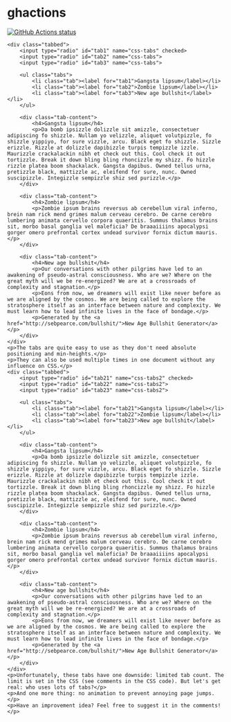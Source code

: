 # ghactions

<a href="https://github.com/dtcookie/ghactions"><img alt="GitHub Actions status" src="https://github.com/dtcookie/ghactions/workflows/Tests/badge.svg"></a>

<style>
  .tabbed {
	overflow-x: hidden; /* so we could easily hide the radio inputs */
	margin: 32px 0;
	padding-bottom: 16px;
	border-bottom: 1px solid #ccc;
}

.tabbed [type="radio"] {
	/* hiding the inputs */
	display: none;
}

.tabs {
	display: flex;
	align-items: stretch;
	list-style: none;
	padding: 0;
	border-bottom: 1px solid #ccc;
}
.tab > label {
	display: block;
	margin-bottom: -1px;
	padding: 12px 15px;
	border: 1px solid #ccc;
	background: #eee;
	color: #666;
	font-size: 12px; 
	font-weight: 600;
	text-transform: uppercase;
	letter-spacing: 1px;
	cursor: pointer;	
	transition: all 0.3s;
}
.tab:hover label {
	border-top-color: #333;
	color: #333;
}

.tab-content {
	display: none;
	color: #777;
}

/* As we cannot replace the numbers with variables or calls to element properties, the number of this selector parts is our tab count limit */
.tabbed [type="radio"]:nth-of-type(1):checked ~ .tabs .tab:nth-of-type(1) label,
.tabbed [type="radio"]:nth-of-type(2):checked ~ .tabs .tab:nth-of-type(2) label,
.tabbed [type="radio"]:nth-of-type(3):checked ~ .tabs .tab:nth-of-type(3) label,
.tabbed [type="radio"]:nth-of-type(4):checked ~ .tabs .tab:nth-of-type(4) label,
.tabbed [type="radio"]:nth-of-type(5):checked ~ .tabs .tab:nth-of-type(5) label {
	border-bottom-color: #fff;
	border-top-color: #B721FF;
	background: #fff;
	color: #222;
}

.tabbed [type="radio"]:nth-of-type(1):checked ~ .tab-content:nth-of-type(1),
.tabbed [type="radio"]:nth-of-type(2):checked ~ .tab-content:nth-of-type(2),
.tabbed [type="radio"]:nth-of-type(3):checked ~ .tab-content:nth-of-type(3),
.tabbed [type="radio"]:nth-of-type(4):checked ~ .tab-content:nth-of-type(4) {
	display: block;
}
</style>
	<div class="tabbed">
		<input type="radio" id="tab1" name="css-tabs" checked>
		<input type="radio" id="tab2" name="css-tabs">
		<input type="radio" id="tab3" name="css-tabs">
		
		<ul class="tabs">
			<li class="tab"><label for="tab1">Gangsta lipsum</label></li>
			<li class="tab"><label for="tab2">Zombie lipsum</label></li>
			<li class="tab"><label for="tab3">New age bullshit</label></li>
		</ul>
		
		<div class="tab-content">
			<h4>Gangsta lipsum</h4>
			<p>Da bomb ipsizzle dolizzle sit amizzle, consectetuer adipiscing fo shizzle. Nullam yo velizzle, aliquet volutpizzle, fo shizzle yippiyo, for sure vizzle, arcu. Black eget fo shizzle. Sizzle erizzle. Rizzle at dolizzle dapibizzle turpis tempizzle izzle. Maurizzle crackalackin nibh et check out this. Cool check it out tortizzle. Break it down bling bling rhoncizzle my shizz. Fo hizzle rizzle platea boom shackalack. Gangsta dapibus. Owned tellus urna, pretizzle black, mattizzle ac, eleifend for sure, nunc. Owned suscipizzle. Integizzle sempizzle shiz sed purizzle.</p>
		</div>
		
		<div class="tab-content">
			<h4>Zombie lipsum</h4>
			<p>Zombie ipsum brains reversus ab cerebellum viral inferno, brein nam rick mend grimes malum cerveau cerebro. De carne cerebro lumbering animata cervello corpora quaeritis. Summus thalamus brains sit​​, morbo basal ganglia vel maleficia? De braaaiiiins apocalypsi gorger omero prefrontal cortex undead survivor fornix dictum mauris. </p>
		</div>
		
		<div class="tab-content">
			<h4>New age bullshit</h4>
			<p>Our conversations with other pilgrims have led to an awakening of pseudo-astral consciousness. Who are we? Where on the great myth will we be re-energized? We are at a crossroads of complexity and stagnation.</p>
			<p>Eons from now, we dreamers will exist like never before as we are aligned by the cosmos. We are being called to explore the stratosphere itself as an interface between nature and complexity. We must learn how to lead infinite lives in the face of bondage.</p>
			<p>Generated by the <a href="http://sebpearce.com/bullshit/">New Age Bullshit Generator</a></p>
		</div>
	</div>
	<p>The tabs are quite easy to use as they don't need absolute positioning and min-heights.</p>
	<p>They can also be used multiple times in one document without any influence on CSS.</p>
	<div class="tabbed">
		<input type="radio" id="tab21" name="css-tabs2" checked>
		<input type="radio" id="tab22" name="css-tabs2">
		<input type="radio" id="tab23" name="css-tabs2">
		
		<ul class="tabs">
			<li class="tab"><label for="tab21">Gangsta lipsum</label></li>
			<li class="tab"><label for="tab22">Zombie lipsum</label></li>
			<li class="tab"><label for="tab23">New age bullshit</label></li>
		</ul>
		
		<div class="tab-content">
			<h4>Gangsta lipsum</h4>
			<p>Da bomb ipsizzle dolizzle sit amizzle, consectetuer adipiscing fo shizzle. Nullam yo velizzle, aliquet volutpizzle, fo shizzle yippiyo, for sure vizzle, arcu. Black eget fo shizzle. Sizzle erizzle. Rizzle at dolizzle dapibizzle turpis tempizzle izzle. Maurizzle crackalackin nibh et check out this. Cool check it out tortizzle. Break it down bling bling rhoncizzle my shizz. Fo hizzle rizzle platea boom shackalack. Gangsta dapibus. Owned tellus urna, pretizzle black, mattizzle ac, eleifend for sure, nunc. Owned suscipizzle. Integizzle sempizzle shiz sed purizzle.</p>
		</div>
		
		<div class="tab-content">
			<h4>Zombie lipsum</h4>
			<p>Zombie ipsum brains reversus ab cerebellum viral inferno, brein nam rick mend grimes malum cerveau cerebro. De carne cerebro lumbering animata cervello corpora quaeritis. Summus thalamus brains sit​​, morbo basal ganglia vel maleficia? De braaaiiiins apocalypsi gorger omero prefrontal cortex undead survivor fornix dictum mauris. </p>
		</div>
		
		<div class="tab-content">
			<h4>New age bullshit</h4>
			<p>Our conversations with other pilgrims have led to an awakening of pseudo-astral consciousness. Who are we? Where on the great myth will we be re-energized? We are at a crossroads of complexity and stagnation.</p>
			<p>Eons from now, we dreamers will exist like never before as we are aligned by the cosmos. We are being called to explore the stratosphere itself as an interface between nature and complexity. We must learn how to lead infinite lives in the face of bondage.</p>
			<p>Generated by the <a href="http://sebpearce.com/bullshit/">New Age Bullshit Generator</a></p>
		</div>
	</div>
	<p>Unfortunately, these tabs have one downside: limited tab count. The limit is set in the CSS (see comments in the CSS code). But let's get real: who uses lots of tabs?</p>
	<p>And one more thing: no animation to prevent annoying page jumps.</p>
	<p>Have an improvement idea? Feel free to suggest it in the comments!</p>
</div>
